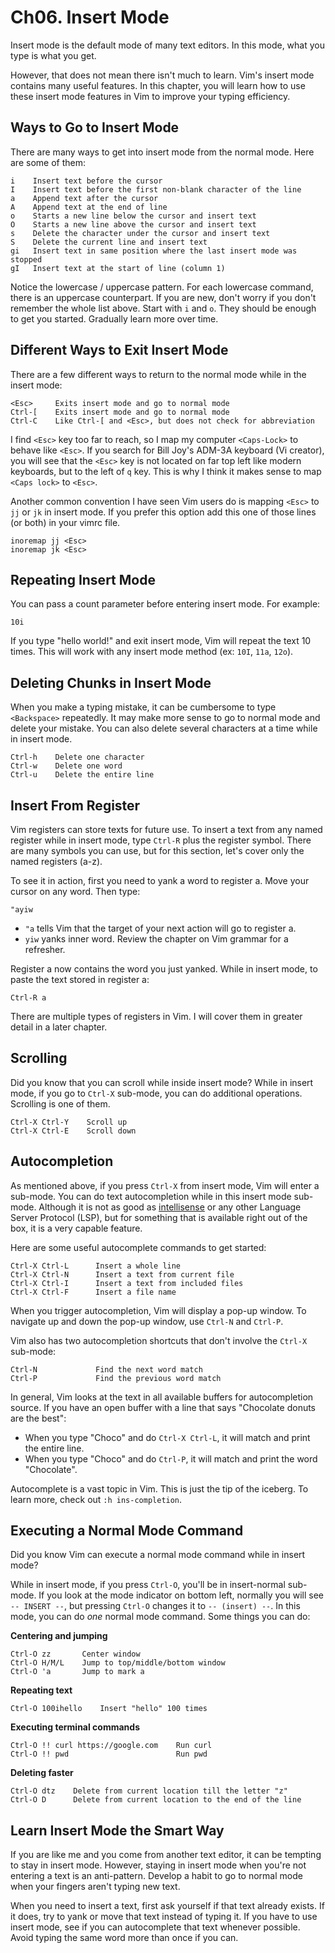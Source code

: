 # Ch06. Insert Mode

Insert mode is the default mode of many text editors. In this mode, what you type is what you get.

However, that does not mean there isn't much to learn. Vim's insert mode contains many useful features. In this chapter, you will learn how to use these insert mode features in Vim to improve your typing efficiency.

## Ways to Go to Insert Mode

There are many ways to get into insert mode from the normal mode. Here are some of them:

```
i    Insert text before the cursor
I    Insert text before the first non-blank character of the line
a    Append text after the cursor
A    Append text at the end of line
o    Starts a new line below the cursor and insert text
O    Starts a new line above the cursor and insert text
s    Delete the character under the cursor and insert text
S    Delete the current line and insert text
gi   Insert text in same position where the last insert mode was stopped
gI   Insert text at the start of line (column 1)
```

Notice the lowercase / uppercase pattern. For each lowercase command, there is an uppercase counterpart. If you are new, don't worry if you don't remember the whole list above. Start with `i` and `o`. They should be enough to get you started. Gradually learn more over time.

## Different Ways to Exit Insert Mode

There are a few different ways to return to the normal mode while in the insert mode:

```
<Esc>     Exits insert mode and go to normal mode
Ctrl-[    Exits insert mode and go to normal mode
Ctrl-C    Like Ctrl-[ and <Esc>, but does not check for abbreviation
```

I find `<Esc>` key too far to reach, so I map my computer `<Caps-Lock>` to behave like `<Esc>`. If you search for Bill Joy's ADM-3A keyboard (Vi creator), you will see that the `<Esc>` key is not located on far top left like modern keyboards, but to the left of `q` key. This is why I think it makes sense to map  `<Caps lock>` to `<Esc>`.

Another common convention I have seen Vim users do is mapping `<Esc>` to `jj` or `jk` in insert mode. If you prefer this option add this one of those lines (or both) in your vimrc file.

```
inoremap jj <Esc>
inoremap jk <Esc>
```

## Repeating Insert Mode

You can pass a count parameter before entering insert mode. For example:

```
10i
```

If you type "hello world!" and exit insert mode, Vim will repeat the text 10 times. This will work with any insert mode method (ex: `10I`, `11a`, `12o`).

## Deleting Chunks in Insert Mode

When you make a typing mistake, it can be cumbersome to type `<Backspace>` repeatedly. It may make more sense to go to normal mode and delete your mistake. You can also delete several characters at a time while in insert mode.

```
Ctrl-h    Delete one character
Ctrl-w    Delete one word
Ctrl-u    Delete the entire line
```

## Insert From Register

Vim registers can store texts for future use. To insert a text from any named register while in insert mode, type `Ctrl-R` plus the register symbol. There are many symbols you can use, but for this section, let's cover only the named registers (a-z).

To see it in action, first you need to yank a word to register a. Move your cursor on any word. Then type:

```
"ayiw
```

- `"a` tells Vim that the target of your next action will go to register a.
- `yiw` yanks inner word. Review the chapter on Vim grammar for a refresher.

Register a now contains the word you just yanked. While in insert mode, to paste the text stored in register a:

```
Ctrl-R a
```

There are multiple types of registers in Vim. I will cover them in greater detail in a later chapter.

## Scrolling

Did you know that you can scroll while inside insert mode? While in insert mode, if you go to `Ctrl-X` sub-mode, you can do additional operations. Scrolling is one of them.

```
Ctrl-X Ctrl-Y    Scroll up
Ctrl-X Ctrl-E    Scroll down
```

## Autocompletion

As mentioned above, if you press `Ctrl-X` from insert mode, Vim will enter a sub-mode. You can do text autocompletion while in this insert mode sub-mode. Although it is not as good as [intellisense](https://code.visualstudio.com/docs/editor/intellisense) or any other Language Server Protocol (LSP), but for something that is available right out of the box, it is a very capable feature.

Here are some useful autocomplete commands to get started:

```
Ctrl-X Ctrl-L	   Insert a whole line
Ctrl-X Ctrl-N	   Insert a text from current file
Ctrl-X Ctrl-I	   Insert a text from included files
Ctrl-X Ctrl-F	   Insert a file name
```

When you trigger autocompletion, Vim will display a pop-up window. To navigate up and down the pop-up window, use `Ctrl-N` and `Ctrl-P`.

Vim also has two autocompletion shortcuts that don't involve the `Ctrl-X` sub-mode:

```
Ctrl-N             Find the next word match
Ctrl-P             Find the previous word match
```

In general, Vim looks at the text in all available buffers for autocompletion source. If you have an open buffer with a line that says "Chocolate donuts are the best":
- When you type "Choco" and do `Ctrl-X Ctrl-L`, it will match and print the entire line.
- When you type "Choco" and do `Ctrl-P`, it will match and print the word "Chocolate".

Autocomplete is a vast topic in Vim. This is just the tip of the iceberg. To learn more, check out `:h ins-completion`.

## Executing a Normal Mode Command

Did you know Vim can execute a normal mode command while in insert mode?

While in insert mode, if you press `Ctrl-O`, you'll be in insert-normal sub-mode. If you look at the mode indicator on bottom left, normally you will see `-- INSERT --`, but pressing `Ctrl-O`  changes it to `-- (insert) --`. In this mode, you can do *one* normal mode command. Some things you can do:

**Centering and jumping**

```
Ctrl-O zz       Center window
Ctrl-O H/M/L    Jump to top/middle/bottom window
Ctrl-O 'a       Jump to mark a
```

**Repeating text**

```
Ctrl-O 100ihello    Insert "hello" 100 times
```

**Executing terminal commands**

```
Ctrl-O !! curl https://google.com    Run curl
Ctrl-O !! pwd                        Run pwd
```

**Deleting faster**

```
Ctrl-O dtz    Delete from current location till the letter "z"
Ctrl-O D      Delete from current location to the end of the line
```

## Learn Insert Mode the Smart Way

If you are like me and you come from another text editor, it can be tempting to stay in insert mode. However, staying in insert mode when you're not entering a text is an anti-pattern. Develop a habit to go to normal mode when your fingers aren't typing new text.

When you need to insert a text, first ask yourself if that text already exists. If it does, try to yank or move that text instead of typing it. If you have to use insert mode, see if you can autocomplete that text whenever possible. Avoid typing the same word more than once if you can.
